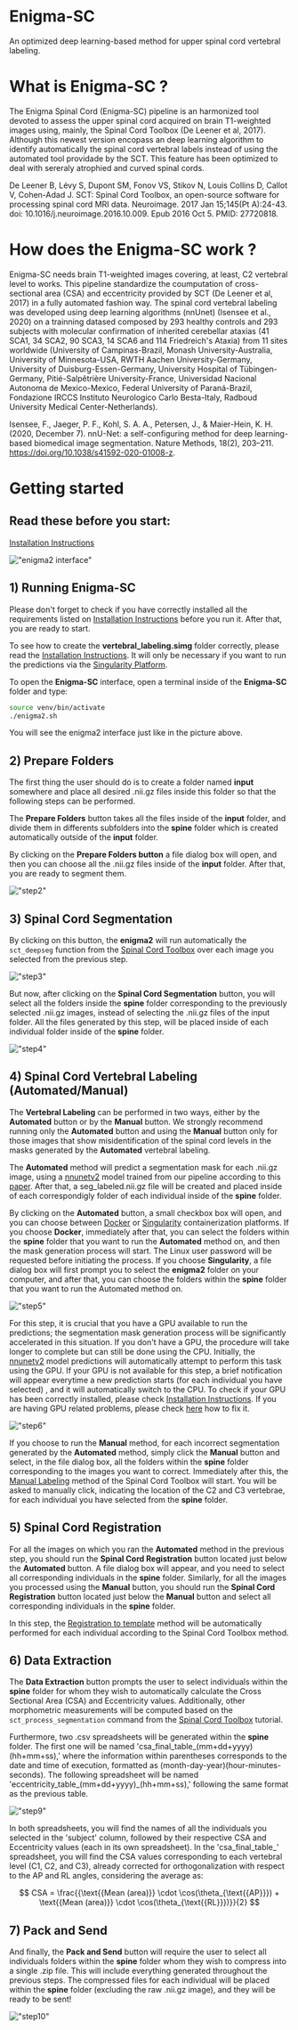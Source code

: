 # Enigma-SC
An optimized deep learning-based method for upper spinal cord vertebral labeling.

# What is Enigma-SC ?  
The Enigma Spinal Cord (Enigma-SC) pipeline is an harmonized tool devoted to assess the upper spinal cord acquired on brain T1-weighted images using, mainly, the Spinal Cord Toolbox (De Leener et al, 2017). Although this newest version encopass an deep learning algorithm to identify automatically the spinal cord vertebral labels instead of using the automated tool providade by the SCT. This feature has been optimized to deal with sereraly atrophied and curved spinal cords. 

De Leener B, Lévy S, Dupont SM, Fonov VS, Stikov N, Louis Collins D, Callot V, Cohen-Adad J. SCT: Spinal Cord Toolbox, an open-source software for processing spinal cord MRI data. Neuroimage. 2017 Jan 15;145(Pt A):24-43. doi: 10.1016/j.neuroimage.2016.10.009. Epub 2016 Oct 5. PMID: 27720818.

# How does the Enigma-SC work ?
Enigma-SC needs brain T1-weighted images covering, at least, C2 vertebral level to works. This pipeline standardize the coumputation of cross-sectional area (CSA) and eccentricity provided by SCT (De Leener et al, 2017) in a fully automated fashion way. The spinal cord vertebral labeling was developed using deep learning algorithms (nnUnet) (Isensee et al., 2020) on a trainning datased composed by 293 healthy controls and 293 subjects with molecular confirmation of inherited cerebellar ataxias (41 SCA1, 34 SCA2, 90 SCA3, 14 SCA6 and 114 Friedreich's Ataxia) from 11 sites worldwide (University of Campinas-Brazil, Monash University-Australia, University of Minnesota-USA, RWTH Aachen University-Germany, University of Duisburg-Essen-Germany, University Hospital of Tübingen-Germany, Pitié-Salpêtrière University-France, Universidad Nacional Autonoma de Mexico-Mexico, Federal University of Paraná-Brazil, Fondazione IRCCS Instituto Neurologico Carlo Besta-Italy, Radboud University Medical Center-Netherlands).  

Isensee, F., Jaeger, P. F., Kohl, S. A. A., Petersen, J., & Maier-Hein, K. H. (2020, December 7). nnU-Net: a self-configuring method for deep learning-based biomedical image segmentation. Nature Methods, 18(2), 203–211. https://doi.org/10.1038/s41592-020-01008-z.  

# Getting started

## Read these before you start:    
[Installation Instructions](/Installation%20Instructions.md)

!["enigma2 interface"](img/interface.png)


## 1) Running Enigma-SC


Please don't forget to check if you have correctly installed all the requirements listed on [Installation Instructions](/Installation%20Instructions.md) before you run it. After that, you are ready to start.    

To see how to create the **vertebral_labeling.simg** folder correctly, please read the [Installation Instructions](/Installation%20Instructions.md). It will only be necessary if you want to run the predictions via the [Singularity Platform](https://singularity-userdoc.readthedocs.io/en/latest/).

To open the **Enigma-SC** interface, open a terminal inside of the **Enigma-SC** folder and type:  

```bash
source venv/bin/activate  
./enigma2.sh
```   
You will see the enigma2 interface just like in the picture above.  

## 2) Prepare Folders 

The first thing the user should do is to create a folder named **input** somewhere and place all desired .nii.gz files inside this folder so that the following steps can be performed. 

The **Prepare Folders** button takes all the files inside of the **input** folder, and divide them in differents subfolders into the **spine** folder which is created automatically outside of the **input** folder.  

By clicking on the **Prepare Folders button** a file dialog box will open, and then you can choose all the .nii.gz files inside of the **input** folder. After that, you are ready to segment them.  

!["step2"](/img/step2.png)

## 3) Spinal Cord Segmentation 

By clicking on this button, the **enigma2** will run automatically the `sct_deepseg` function from the [Spinal Cord Toolbox](https://spinalcordtoolbox.com/user_section/command-line.html) over each image you selected from the previous step.  

!["step3"](/img/step3.png)

But now, after clicking on the **Spinal Cord Segmentation** button, you will select all the folders inside the **spine** folder corresponding to the previously selected .nii.gz images, instead of selecting the .nii.gz files of the input folder. All the files generated by this step, will be placed inside of each individual folder inside of the **spine** folder.  

!["step4"](/img/step4.png)

## 4) Spinal Cord Vertebral Labeling (Automated/Manual)  

The **Vertebral Labeling** can be performed in two ways, either by the **Automated** button or by the **Manual** button. We strongly recommend running only the **Automated** button and using the **Manual** button only for those images that show misidentification of the spinal cord levels in the masks generated by the **Automated** vertebral labeling.  

The **Automated** method will predict a segmentation mask for each .nii.gz image, using a [nnunetv2](https://github.com/MIC-DKFZ/nnUNet) model trained from our pipeline according to this [paper](). After that, a seg_labeled.nii.gz file will be created and placed inside of each correspondigly folder of each individual inside of the **spine** folder. 

By clicking on the **Automated** button, a small checkbox box will open, and you can choose between [Docker](https://www.docker.com/) or [Singularity](https://singularity-userdoc.readthedocs.io/en/latest/) containerization platforms. If you choose **Docker**, immediately after that, you can select the folders within the **spine** folder that you want to run the **Automated** method on, and then the mask generation process will start. The Linux user password will be requested before initiating the process. If you choose **Singularity**, a file dialog box will first prompt you to select the **enigma2** folder on your computer, and after that, you can choose the folders within the **spine** folder that you want to run the Automated method on.  

!["step5"](/img/step5.png)

For this step, it is crucial that you have a GPU available to run the predictions; the segmentation mask generation process will be significantly accelerated in this situation. If you don't have a GPU, the procedure will take longer to complete but can still be done using the CPU. Initially, the [nnunetv2](https://github.com/MIC-DKFZ/nnUNet) model predictions will automatically attempt to perform this task using the GPU. If your GPU is not available for this step, a brief notification will appear everytime a new prediction starts (for each individual you have selected) , and it will automatically switch to the CPU. To check if your GPU has been correctly installed, please check [Installation Instructions](/Installation%20Instructions.md). If you are having GPU related problems, please check [here](/GPU%20related%20problems.md) how to fix it.  

!["step6"](/img/step6.png)  

If you choose to run the **Manual** method, for each incorrect segmentation generated by the **Automated** method, simply click the **Manual** button and select, in the file dialog box, all the folders within the **spine** folder corresponding to the images you want to correct. Immediately after this, the [Manual Labeling](https://spinalcordtoolbox.com/user_section/tutorials/registration-to-template/vertebral-labeling/manual-labeling-c2c3.html) method of the Spinal Cord Toolbox will start. You will be asked to manually click, indicating the location of the C2 and C3 vertebrae, for each individual you have selected from the **spine** folder.  

## 5) Spinal Cord Registration  

For all the images on which you ran the **Automated** method in the previous step, you should run the **Spinal Cord Registration** button located just below the **Automated** button. A file dialog box will appear, and you need to select all corresponding individuals in the **spine** folder. Similarly, for all the images you processed using the **Manual** button, you should run the **Spinal Cord Registration** button located just below the **Manual** button and select all corresponding individuals in the **spine** folder.  

In this step, the [Registration to template](https://spinalcordtoolbox.com/user_section/tutorials/registration-to-template.html) method will be automatically performed for each individual according to the Spinal Cord Toolbox method.  

## 6) Data Extraction  

The **Data Extraction** button prompts the user to select individuals within the **spine** folder for whom they wish to automatically calculate the Cross Sectional Area (CSA) and Eccentricity values. Additionally, other morphometric measurements will be computed based on the `sct_process_segmentation` command from the [Spinal Cord Toolbox](https://spinalcordtoolbox.com/user_section/getting-started.html) tutorial.  

Furthermore, two .csv spreadsheets will be generated within the **spine** folder. The first one will be named 'csa_final_table_(mm+dd+yyyy)(hh+mm+ss),' where the information within parentheses corresponds to the date and time of execution, formatted as (month-day-year)(hour-minutes-seconds). The following spreadsheet will be named 'eccentricity_table_(mm+dd+yyyy)_(hh+mm+ss),' following the same format as the previous table. 

!["step9"](/img/step9.png)

In both spreadsheets, you will find the names of all the individuals you selected in the 'subject' column, followed by their respective CSA and Eccentricity values (each in its own spreadsheet). In the 'csa_final_table_' spreadsheet, you will find the CSA values corresponding to each vertebral level (C1, C2, and C3), already corrected for orthogonalization with respect to the AP and RL angles, considering the average as: 

$$
CSA = \frac{{\text{{Mean (area)}} \cdot \cos(\theta_{\text{{AP}}}) + \text{{Mean (area)}} \cdot \cos(\theta_{\text{{RL}}})}}{2}
$$  

## 7) Pack and Send   

And finally, the **Pack and Send** button will require the user to select all individuals folders within the **spine** folder whom they wish to compress into a single .zip file. This will include everything generated throughout the previous steps. The compressed files for each individual will be placed within the **spine** folder (excluding the raw .nii.gz image), and they will be ready to be sent!  

!["step10"](/img/step10.png)






 

